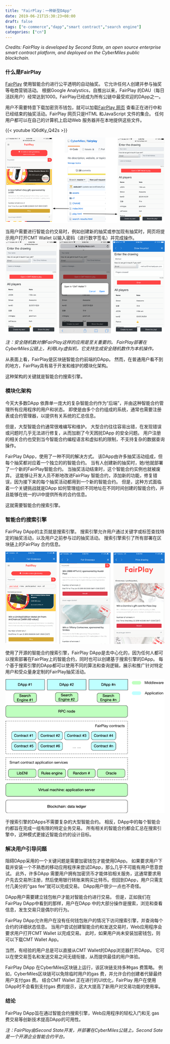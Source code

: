 ```yaml
---
title: "FairPlay：一种新型DApp"
date: 2019-06-21T15:30:23+08:00
draft: false
tags: ["e-commerce","dapp","smart contract","search engine"] 
categories: ["cn"] 
---
```


*Credits: FairPlay is developed by Second State, an open source enterprise smart contract platform, and deployed on the CyberMiles public blockchain.*

### 什么是FairPlay

[FairPlay](https://www.fairplaydapp.com/) 使用智能合约进行公平透明的自动抽奖。 它允许任何人创建并参与抽奖等电商营销活动。 根据Google Analystics，自推出以来，FairPlay 的DAU（每日活跃用户）经常达到1000。FairPlay已经成为所有公链中最受欢迎的DApp之一。

用户不需要特意下载加密货币钱包，就可以加载[FairPlay 网页](www.fairplaydapp.com) 查看正在进行中和已经结束的抽奖活动。FairPlay 网页只是HTML 和JavaScript 文件的集合。 任何用户都可以在自己的计算机上启动Web 服务器并在本地提供这些文件。

{{< youtube lQ6dKy_Q42s >}}

![](/images/20190620-fairplay-dapp-01.png)

当用户需要进行智能合约交易时，例如创建新的抽奖或参加现有抽奖时，网页将提示用户打开CMT Wallet 以输入密码（进行数字签名）并完成操作。
![](/images/20190620-fairplay-dapp-02.png)

*注：安全随机数对像FairPlay这样的应用是至关重要的。 FairPlay部署在CyberMiles公链上，利用Lity虚拟机，它支持生成安全随机数作为本机操作。*

从表面上看，FairPlay是区块链智能合约前端的DApp。 然而，在普通用户看不到的地方，FairPlay具有易于开发和维护的模块化架构。

这种架构的关键就是智能合约搜索引擎。

### 模块化架构

今天大多数DApp 依靠单一庞大的复杂智能合约作为“后端”，并由这种智能合约管理所有应用程序的用户和状态。 即使是由多个合约组成的系统，通常也需要注册表或合约管理器，以提供有关系统的汇总信息。


但是，大型智能合约通常很难编写和维护。 大型合约往往容易出错，在发现错误或问题时几乎无法进行修复，从而加剧了今天困扰DApp 的安全问题。 用户注册的相关合约也受到当今智能合约编程语言和虚拟机的限制，不支持复杂的数据查询操作。

FairPlay DApp，使用了一种不同的解决方式。 该DApp由许多抽奖活动组成，但每个抽奖都对应着一个独立的的智能合约。 当有人创建新的抽奖时，她/他就部署了一个新的FairPlay智能合约。 当抽奖活动结束时，这个智能合约实例也就被废弃。 这能够让开发人员不断地改进FairPlay 智能合约，添加新的功能，修复错误，因为接下来的每个抽奖活动都用到一个新的智能合约。 但是，这种方式面临着一个关键挑战就是DApp 如何管理组织不同地址在不同时间创建的智能合约，并且能够在统一的UI中提供所有的合约信息。 

这就需要智能合约搜索引擎。

### 智能合约搜索引擎

FairPlay DApp的主页就是搜索引擎。 搜索引擎允许用户通过关键字或标签查找特定的抽奖活动，以及用户之前参与过的抽奖活动。 搜索引擎索引了所有部署在区块链上的FairPlay 合约信息。

![](/images/20190620-fairplay-dapp-03.png)

使用了开源的智能合约搜索引擎，FairPlay DApp是去中心化的，因为任何人都可以搜索部署在FairPlay上的智能合约，同时也可以创建基于搜索引擎的DApp。 每个基于搜索引擎的DApp都可以使用不同的算法和查询逻辑，展示和推广针对特定用户和受众量身定制的FairPlay抽奖活动。

![](/images/20190620-fairplay-dapp-04.png)

于搜索引擎的DApps不需要复杂的大型智能合约。 相反，DApp中的每个智能合约都旨在完成一组有限的特定业务交易。 所有相关的智能合约都会汇总在搜索引擎中，这种模式更接近智能合约的设计目标。

### 解决用户引导问题

阻碍DApp采用的一个关键问题是需要加密钱包才能使用DApp。 如果要求用户下载并安装一个不熟悉的移动应用程序来尝试DApp，那么几乎不可能有用户愿意尝试。 此外，许多DApp 需要用户拥有加密货币才能体验相关服务，这通常要求用户先去交易所注册，然后使用银行转账来购买比特币。但回到DApp，用户只需支付几美分的“gas fee”就可以完成交易。 DApp用户很少一点也不奇怪。

DApp用户需要建立钱包帐户才能对智能合约进行交易。 但是，正如我们在FairPlay DApp中看到的那样，用户在DApp 中的大部分操作是搜索，浏览和查看信息，发生交易只是偶尔的行为。

FairPlay DApp允许用户在没有任何钱包账户的情况下访问搜索引擎，并查询每个合约的详细状态信息。 当用户尝试创建智能合约和发送交易时，Web应用程序会要求用户打开CMT Wallet 以完成交易。 此时，如果用户尚未安装加密钱包，则可以下载CMT Wallet App。

当然，有经验的用户总是可以直接从CMT Wallet的DApp浏览器打开DApp。 它可以在使交易签名和发送交易之间无缝衔接，从而提供最佳的用户体验。


FairPlay DApp 在CyberMiles区块链上运行，该区块链支持多种gas 费策略。 例如，CyberMiles区块链可以免除临时用户的gas 费，并允许合约创建者代替最终用户支付gas 费。 结合CMT Wallet 正在进行的UI优化，FairPlay 用户在使用DApp时不会看到支付gas 费的提示，这大大提高了新用户对交易功能的使用率。

### 结论

FairPlay DApp旨在通过智能合约搜索引擎，Web应用程序的轻松入门和无 gas 费交易等创新技术提高DApp的可用性。 

*注：FairPlay由Second State开发，并部署在CyberMiles公链上。Second Sate是一个开源企业智能合约平台。*
